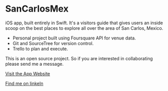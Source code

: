 # SanCarlosMex

iOS app, built entirely in Swift. It's a visitors guide that gives users an inside scoop on the best places to explore all over the area of San Carlos, Mexico.
- Personal project built using Foursquare API for venue data. 
- Git and SourceTree for version control. 
- Trello to plan and execute.

This is an open source project. So if you are interested in collaborating please send me a message.

[Visit the App Website](https://launchkit.io/websites/u4WrUcER8ko/)

[Find me on linkeIn](https://www.linkedin.com/in/albertovegagonzalez)
